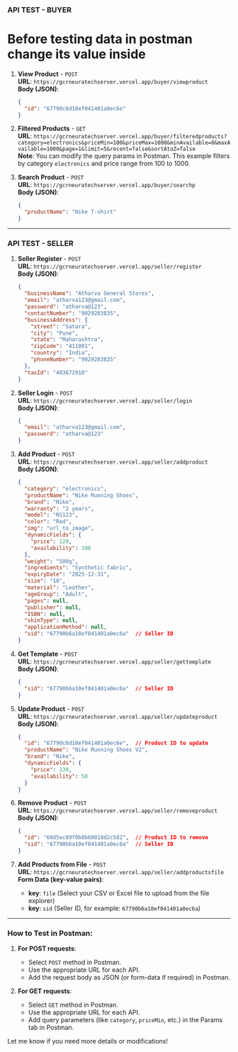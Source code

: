 
### **API TEST - BUYER**

# Before testing data in postman change its value inside

1. **View Product** - `POST`  
   **URL**: `https://gcrneuratechserver.vercel.app/buyer/viewproduct`  
   **Body (JSON)**:
   ```json
   {
     "id": "67790c6d10ef041401a0ec6e"
   }
   ```

2. **Filtered Products** - `GET`  
   **URL**: `https://gcrneuratechserver.vercel.app/buyer/filteredproducts?category=electronics&priceMin=100&priceMax=1000&minAvailable=0&maxAvailable=1000&page=1&limit=5&recent=false&sortAtoZ=false`  
   **Note**: You can modify the query params in Postman. This example filters by category `electronics` and price range from 100 to 1000.

3. **Search Product** - `POST`  
   **URL**: `https://gcrneuratechserver.vercel.app/buyer/searchp`  
   **Body (JSON)**:
   ```json
   {
     "productName": "Nike T-shirt"
   }
   ```

---

### **API TEST - SELLER**

1. **Seller Register** - `POST`  
   **URL**: `https://gcrneuratechserver.vercel.app/seller/register`  
   **Body (JSON)**:
   ```json
   {
     "businessName": "Atharva General Stores",
     "email": "atharva123@gmail.com",
     "password": "atharva@123",
     "contactNumber": "9029203835",
     "businessAddress": {
       "street": "Satara",
       "city": "Pune",
       "state": "Maharashtra",
       "zipCode": "411001",
       "country": "India",
       "phoneNumber": "9029203835"
     },
     "taxId": "483672910"
   }
   ```

2. **Seller Login** - `POST`  
   **URL**: `https://gcrneuratechserver.vercel.app/seller/login`  
   **Body (JSON)**:
   ```json
   {
     "email": "atharva123@gmail.com",
     "password": "atharva@123"
   }
   ```

3. **Add Product** - `POST`  
   **URL**: `https://gcrneuratechserver.vercel.app/seller/addproduct`  
   **Body (JSON)**:
   ```json
   {
     "category": "electronics",
     "productName": "Nike Running Shoes",
     "brand": "Nike",
     "warranty": "2 years",
     "model": "RS123",
     "color": "Red",
     "img": "url_to_image",
     "dynamicFields": {
       "price": 120,
       "availability": 100
     },
     "weight": "500g",
     "ingredients": "Synthetic fabric",
     "expiryDate": "2025-12-31",
     "size": "10",
     "material": "Leather",
     "ageGroup": "Adult",
     "pages": null,
     "publisher": null,
     "ISBN": null,
     "skinType": null,
     "applicationMethod": null,
     "sid": "67790b6a10ef041401a0ec6a"  // Seller ID
   }
   ```

4. **Get Template** - `POST`  
   **URL**: `https://gcrneuratechserver.vercel.app/seller/gettemplate`  
   **Body (JSON)**:
   ```json
   {
     "sid": "67790b6a10ef041401a0ec6a"  // Seller ID
   }
   ```

5. **Update Product** - `POST`  
   **URL**: `https://gcrneuratechserver.vercel.app/seller/updateproduct`  
   **Body (JSON)**:
   ```json
   {
     "id": "67790c6d10ef041401a0ec6e",  // Product ID to update
     "productName": "Nike Running Shoes V2",
     "brand": "Nike",
     "dynamicFields": {
       "price": 130,
       "availability": 50
     }
   }
   ```

6. **Remove Product** - `POST`  
   **URL**: `https://gcrneuratechserver.vercel.app/seller/removeproduct`  
   **Body (JSON)**:
   ```json
   {
     "id": "60d5ec89f0b8b60018d2c582",  // Product ID to remove
     "sid": "67790b6a10ef041401a0ec6a"  // Seller ID
   }
   ```

7. **Add Products from File** - `POST`  
   **URL**: `https://gcrneuratechserver.vercel.app/seller/addproductsfile`  
   **Form Data (key-value pairs)**:
   - **key**: `file` (Select your CSV or Excel file to upload from the file explorer)
   - **key**: `sid` (Seller ID, for example: `67790b6a10ef041401a0ec6a`)

---

### **How to Test in Postman:**

1. **For POST requests**:
   - Select `POST` method in Postman.
   - Use the appropriate URL for each API.
   - Add the request body as JSON (or form-data if required) in Postman.

2. **For GET requests**:
   - Select `GET` method in Postman.
   - Use the appropriate URL for each API.
   - Add query parameters (like `category`, `priceMin`, etc.) in the Params tab in Postman.

Let me know if you need more details or modifications!